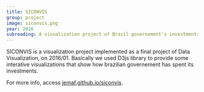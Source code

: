 ```yaml
---
title: SICONVIS
group: project
image: siconvis.png
year: 2016
subreading: A visualization project of Brazil governement's investments.
---
```


SICONVIS is a visualization project implemented as a final project of Data Visualization, on 2016/01. Basically we used D3js library to provide some interative visualizations that show how brazilian governement has spent its investments.

For more info, access [jemaf.github.io/siconvis](http://jemaf.github.io/siconvis).
